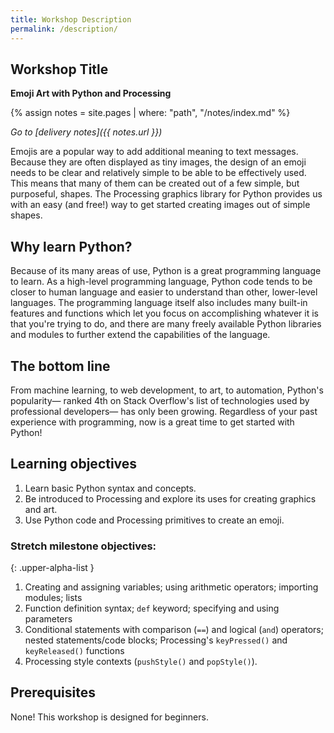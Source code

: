 ```yaml
---
title: Workshop Description
permalink: /description/
---
```



## Workshop Title

**Emoji Art with Python and Processing**

{% assign notes = site.pages | where: "path", "/notes/index.md" %}

_Go to [delivery notes]({{ notes.url }})_

Emojis are a popular way to add additional meaning to text messages. Because they are often displayed as tiny images, the design of an emoji needs to be clear and relatively simple to be able to be effectively used. This means that many of them can be created out of a few simple, but purposeful, shapes. The Processing graphics library for Python provides us with an easy (and free!) way to get started creating images out of simple shapes.

## Why learn Python?

Because of its many areas of use, Python is a great programming language to learn. As a high-level programming language, Python code tends to be closer to human language and easier to understand than other, lower-level languages. The programming language itself also includes many built-in features and functions which let you focus on accomplishing whatever it is that you're trying to do, and there are many freely available Python libraries and modules to further extend the capabilities of the language. 

## The bottom line

From machine learning, to web development, to art, to automation, Python's popularity— ranked 4th on Stack Overflow's list of technologies used by professional developers— has only been growing. Regardless of your past experience with programming, now is a great time to get started with Python!

## Learning objectives

1. Learn basic Python syntax and concepts.
1. Be introduced to Processing and explore its uses for creating graphics and art.
1. Use Python code and Processing primitives to create an emoji.

### Stretch milestone objectives:

{: .upper-alpha-list }
1. Creating and assigning variables; using arithmetic operators; importing modules; lists
1. Function definition syntax; `def` keyword; specifying and using parameters
1. Conditional statements with comparison (`==`) and logical (`and`) operators; nested statements/code blocks; Processing's `keyPressed()` and `keyReleased()` functions
1. Processing style contexts (`pushStyle()` and `popStyle()`).

## Prerequisites

None! This workshop is designed for beginners.